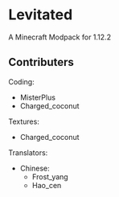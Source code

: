 # Levitated

A Minecraft Modpack for 1.12.2
## Contributers
Coding: 
- MisterPlus
- Charged_coconut

Textures: 
- Charged_coconut

Translators: 
- Chinese:
  - Frost_yang
  - Hao_cen

